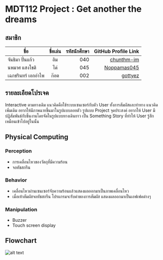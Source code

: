 ﻿
# MDT112 Project : Get another the dreams

## สมาชิก
| ชื่อ      | ชื่อเล่น          | รหัสนักศึกษา | GitHub Profile Link |
| ------------- |:-------------:| -----:| ------------------:|
| จันธิมา ปิ่นแก้ว      | อิม| 040 | [chunthm-im](https://github.com/chunthm)
| นพมาศ  แสงโชติ     | ได๋     |   045 |	[Noppamas045](https://github.com/Noppamas045)
| เฉกชรินทร์ เอกอำไพ | ก๊อต      |   002 | [gottyez](https://github.com/gottyez)


## รายละเอียดโปรเจค
   Interactive ตามทางเดิม แนวคิดคือใช้ระบบเซนเซอร์กับตัว User ทั้งการสัมผัสและท่าทาง แนวคิดเพิ่มเดิม อยากให้มีภาพฉายขึ้นมาในรูปแบบลอยตัว รูปแบบ Project
   จุดประสงค์ อยากให้ User มีปฏิสัมพันธ์กับชิ้นงานโดยจัดในรูปแบบทางเดินยาว เป็น Something Story ที่ทำให้ User รู้สึกเหมือนเข้าไปอยู่ในนั้น 
   
## Physical Computing

### Perception
   - การเคลื่อนไหวของวัตถุที่มีความร้อน
   - จอทัชสกรีน
   
### Behavior
   - เคลื่อนไหวผ่านเซนเซอร์จับความร้อนแล้วแสดงผลออกมาเป็นภาพเคลื่อนไหว
   - เมื่อเท้าสัมผัสจอทัชสกรีน โปรแกรมจะรับค่าของการสัมผัส แสดงผลออกมาเป็นเอฟเฟคต่างๆ
   
### Manipulation
   - Buzzer
   - Touch screen display
   
 ## Flowchart
 ![alt text](https://github.com/chunthm/MDT112-Project-GAD/blob/master/Project%20Flowchart01.jpg)
